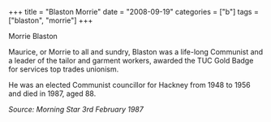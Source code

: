 +++
title = "Blaston Morrie"
date = "2008-09-19"
categories = ["b"]
tags = ["blaston", "morrie"]
+++

Morrie Blaston

Maurice, or Morrie to all and sundry, Blaston was a life-long Communist and a leader of the tailor and garment workers, awarded the TUC Gold Badge for services top trades unionism.

He was an elected Communist councillor for Hackney from 1948 to 1956 and died in 1987, aged 88.

_Source: Morning Star 3rd February 1987_
